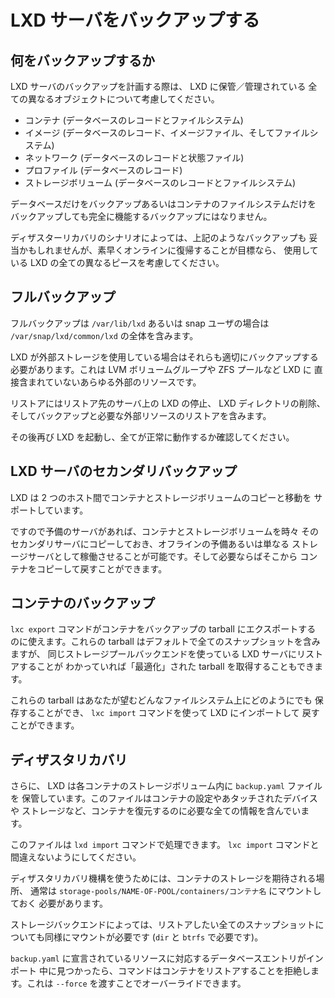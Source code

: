# LXD サーバをバックアップする <!-- Backing up a LXD server -->
## 何をバックアップするか <!-- What to backup -->
LXD サーバのバックアップを計画する際は、 LXD に保管／管理されている
全ての異なるオブジェクトについて考慮してください。
<!--
When planning to backup a LXD server, consider all the different objects
that are stored/managed by LXD:
-->

 - コンテナ (データベースのレコードとファイルシステム) <!-- Containers (database records and filesystems) -->
 - イメージ (データベースのレコード、イメージファイル、そしてファイルシステム) <!-- Images (database records, image files and filesystems) -->
 - ネットワーク (データベースのレコードと状態ファイル) <!-- Networks (database records and state files) -->
 - プロファイル (データベースのレコード) <!-- Profiles (database records) -->
 - ストレージボリューム (データベースのレコードとファイルシステム) <!-- Storage volumes (database records and filesystems) -->

データベースだけをバックアップあるいはコンテナのファイルシステムだけを
バックアップしても完全に機能するバックアップにはなりません。
<!--
Only backing up the database or only backing up the container filesystem
will not get you a fully functional backup.
-->

ディザスターリカバリのシナリオによっては、上記のようなバックアップも
妥当かもしれませんが、素早くオンラインに復帰することが目標なら、
使用している LXD の全ての異なるピースを考慮してください。
<!--
In some disaster recovery scenarios, that may be reasonable but if your
goal is to get back online quickly, consider all the different pieces of
LXD you're using.
-->

## フルバックアップ <!-- Full backup -->
フルバックアップは `/var/lib/lxd` あるいは snap ユーザの場合は
`/var/snap/lxd/common/lxd` の全体を含みます。
<!--
A full backup would include the entirety of `/var/lib/lxd` or
`/var/snap/lxd/common/lxd` for snap users.
-->

LXD が外部ストレージを使用している場合はそれらも適切にバックアップする
必要があります。これは LVM ボリュームグループや ZFS プールなど LXD に
直接含まれていないあらゆる外部のリソースです。
<!--
You will also need to appropriately backup any external storage that you
made LXD use, this can be LVM volume groups, ZFS zpools or any other
resource which isn't directly self-contained to LXD.
-->

リストアにはリストア先のサーバ上の LXD の停止、 LXD ディレクトリの削除、
そしてバックアップと必要な外部リソースのリストアを含みます。
<!--
Restoring involves stopping LXD on the target server, wiping the lxd
directory, restoring the backup and any external dependency it requires.
-->

その後再び LXD を起動し、全てが正常に動作するか確認してください。
<!--
Then start LXD again and check that everything works fine.
-->

## LXD サーバのセカンダリバックアップ <!-- Secondary backup LXD server -->
LXD は 2 つのホスト間でコンテナとストレージボリュームのコピーと移動を
サポートしています。
<!--
LXD supports copying and moving containers and storage volumes between two hosts.
-->

ですので予備のサーバがあれば、コンテナとストレージボリュームを時々
そのセカンダリサーバにコピーしておき、オフラインの予備あるいは単なる
ストレージサーバとして稼働させることが可能です。そして必要ならばそこから
コンテナをコピーして戻すことができます。
<!--
So with a spare server, you can copy your containers and storage volumes
to that secondary server every so often, allowing it to act as either an
offline spare or just as a storage server that you can copy your
containers back from if needed.
-->

## コンテナのバックアップ <!-- Container backups -->
`lxc export` コマンドがコンテナをバックアップの tarball にエクスポートする
のに使えます。これらの tarball はデフォルトで全てのスナップショットを含みますが、
同じストレージプールバックエンドを使っている LXD サーバにリストアすることが
わかっていれば「最適化」された tarball を取得することもできます。
<!--
The `lxc export` command can be used to export containers to a backup tarball.
Those tarballs will include all snapshots by default and an "optimized"
tarball can be obtained if you know that you'll be restoring on a LXD
server using the same storage pool backend.
-->

これらの tarball はあなたが望むどんなファイルシステム上にどのようにでも
保存することができ、 `lxc import` コマンドを使って LXD にインポートして
戻すことができます。
<!--
Those tarballs can be saved any way you want on any filesystem you wan
and can be imported back into LXD using the `lxc import` command.
-->

## ディザスタリカバリ <!-- Disaster recovery -->
さらに、 LXD は各コンテナのストレージボリューム内に `backup.yaml` ファイルを
保管しています。このファイルはコンテナの設定やあタッチされたデバイスや
ストレージなど、コンテナを復元するのに必要な全ての情報を含んでいます。
<!--
Additionally, LXD maintains a `backup.yaml` file in each container's storage
volume. This file contains all necessary information to recover a given
container, such as container configuration, attached devices and storage.
-->

このファイルは `lxd import` コマンドで処理できます。 `lxc import` コマンドと
間違えないようにしてください。
<!--
This file can be processed by the `lxd import` command, not to
be confused with `lxc import`.
-->

ディザスタリカバリ機構を使うためには、コンテナのストレージを期待される場所、
通常は `storage-pools/NAME-OF-POOL/containers/コンテナ名` にマウントしておく
必要があります。
<!--
To use the disaster recovery mechanism, you must mount the container's
storage to its expected location, usually under
`storage-pools/NAME-OF-POOL/containers/NAME-OF-CONTAINER`.
-->

ストレージバックエンドによっては、リストアしたい全てのスナップショットに
ついても同様にマウントが必要です (`dir` と `btrfs` で必要です)。
<!--
Depending on your storage backend you will also need to do the same for
any snapshot you want to restore (needed for `dir` and `btrfs`).
-->

`backup.yaml` に宣言されているリソースに対応するデータベースエントリがインポート
中に見つかったら、コマンドはコンテナをリストアすることを拒絶します。これは
`--force` を渡すことでオーバーライドできます。
<!--
If any matching database entry for resources declared in `backup.yaml` is found
during import, the command will refuse to restore the container.  This can be
overridden by passing `\-\-force`.
-->
